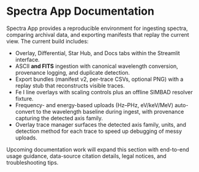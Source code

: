 # Spectra App Documentation

Spectra App provides a reproducible environment for ingesting spectra, comparing archival data,
and exporting manifests that replay the current view. The current build includes:

- Overlay, Differential, Star Hub, and Docs tabs within the Streamlit interface.
- ASCII **and FITS** ingestion with canonical wavelength conversion, provenance logging, and
  duplicate detection.
- Export bundles (manifest v2, per-trace CSVs, optional PNG) with a replay stub that
  reconstructs visible traces.
- Fe I line overlays with scaling controls plus an offline SIMBAD resolver fixture.
- Frequency- and energy-based uploads (Hz–PHz, eV/keV/MeV) auto-convert to the wavelength baseline
  during ingest, with provenance capturing the detected axis family.
- Overlay trace manager surfaces the detected axis family, units, and detection method for each trace to
  speed up debugging of messy uploads.

Upcoming documentation work will expand this section with end-to-end usage guidance, data-source
citation details, legal notices, and troubleshooting tips.
